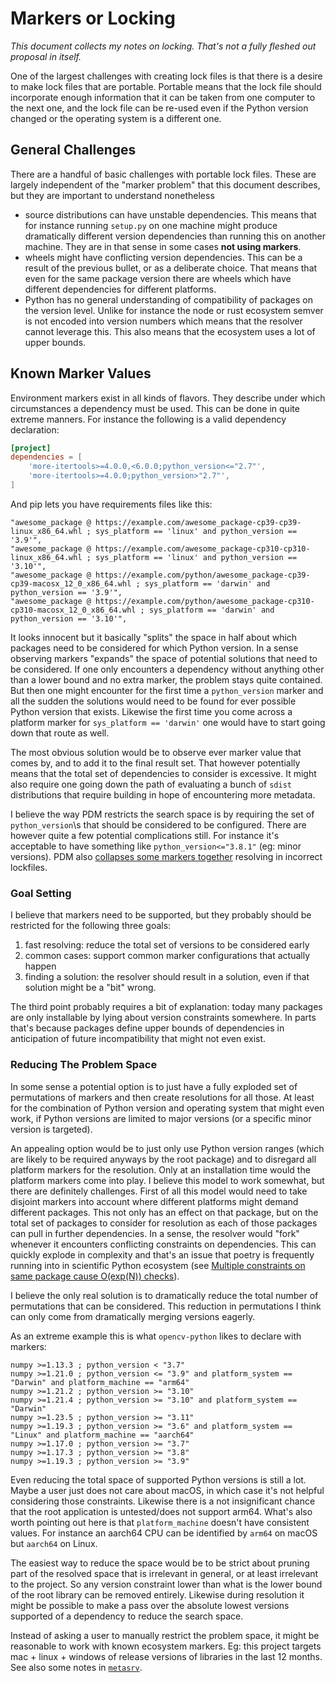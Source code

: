 # Markers or Locking

*This document collects my notes on locking. That's not a fully fleshed out proposal in itself.*

One of the largest challenges with creating lock files is that there is a desire to make lock files
that are portable.  Portable means that the lock file should incorporate enough information that it
can be taken from one computer to the next one, and the lock file can be re-used even if the Python
version changed or the operating system is a different one.

## General Challenges

There are a handful of basic challenges with portable lock files.  These are largely independent of
the "marker problem" that this document describes, but they are important to understand nonetheless

* source distributions can have unstable dependencies.  This means that for instance running `setup.py`
  on one machine might produce dramatically different version dependencies than running this on another
  machine.  They are in that sense in some cases **not using markers**.
* wheels might have conflicting version dependencies.  This can be a result of the previous bullet, or
  as a deliberate choice.  That means that even for the same package version there are wheels which have
  different dependencies for different platforms.
* Python has no general understanding of compatibility of packages on the version level.  Unlike for
  instance the node or rust ecosystem semver is not encoded into version numbers which means that the
  resolver cannot leverage this.  This also means that the ecosystem uses a lot of upper bounds.

## Known Marker Values

Environment markers exist in all kinds of flavors.  They describe under which circumstances a dependency
must be used.  This can be done in quite extreme manners.  For instance the following is a valid
dependency declaration:

```toml
[project]
dependencies = [
    'more-itertools>=4.0.0,<6.0.0;python_version<="2.7"',
    'more-itertools>=4.0.0;python_version>"2.7"',
]
```

And pip lets you have requirements files like this:

```
"awesome_package @ https://example.com/awesome_package-cp39-cp39-linux_x86_64.whl ; sys_platform == 'linux' and python_version == '3.9'",
"awesome_package @ https://example.com/awesome_package-cp310-cp310-linux_x86_64.whl ; sys_platform == 'linux' and python_version == '3.10'",
"awesome_package @ https://example.com/python/awesome_package-cp39-cp39-macosx_12_0_x86_64.whl ; sys_platform == 'darwin' and python_version == '3.9'",
"awesome_package @ https://example.com/python/awesome_package-cp310-cp310-macosx_12_0_x86_64.whl ; sys_platform == 'darwin' and python_version == '3.10'",
```

It looks innocent but it basically "splits" the space in half about which packages need to be considered
for which Python version.  In a sense observing markers "expands" the space of potential solutions that
need to be considered.  If one only encounters a dependency without anything other than a lower bound
and no extra marker, the problem stays quite contained.  But then one might encounter for the first time
a `python_version` marker and all the sudden the solutions would need to be found for ever possible
Python version that exists.  Likewise the first time you come across a platform marker for
`sys_platform == 'darwin'` one would have to start going down that route as well.

The most obvious solution would be to observe ever marker value that comes by, and to add it to the
final result set.  That however potentially means that the total set of dependencies to consider is
excessive.  It might also require one going down the path of evaluating a bunch of `sdist` distributions
that require building in hope of encountering more metadata.

I believe the way PDM restricts the search space is by requiring the set of `python_version`\s that
should be considered to be configured.  There are however quite a few potential complications still.
For instance it's acceptable to have something like `python_version<="3.8.1"` (eg: minor versions).
PDM also [collapses some markers together](https://github.com/pdm-project/pdm/issues/46) resolving in
incorrect lockfiles.

### Goal Setting

I believe that markers need to be supported, but they probably should be restricted for the following
three goals:

1. fast resolving: reduce the total set of versions to be considered early
2. common cases: support common marker configurations that actually happen
3. finding a solution: the resolver should result in a solution, even if that solution might be a "bit" wrong.

The third point probably requires a bit of explanation: today many packages are only installable by
lying about version constraints somewhere.  In parts that's because packages define upper bounds of
dependencies in anticipation of future incompatibility that might not even exist.

### Reducing The Problem Space

In some sense a potential option is to just have a fully exploded set of permutations of markers and then
create resolutions for all those.  At least for the combination of Python version and operating system
that might even work, if Python versions are limited to major versions (or a specific minor version
is targeted).

An appealing option would be to just only use Python version ranges (which are likely to be required
anyways by the root package) and to disregard all platform markers for the resolution.  Only at an
installation time would the platform markers come into play.  I believe this model to work somewhat,
but there are definitely challenges.  First of all this model would need to take disjoint markers into
account where different platforms might demand different packages.  This not only has an effect on that
package, but on the total set of packages to consider for resolution as each of those packages can
pull in further dependencies.  In a sense, the resolver would "fork" whenever it encounters conflicting
constraints on dependencies.  This can quickly explode in complexity and that's an issue that poetry
is frequently running into in scientific Python ecosystem (see
[Multiple constraints on same package cause O(exp(N)) checks](https://github.com/python-poetry/poetry/issues/5121)).

I believe the only real solution is to dramatically reduce the total number of permutations that can
be considered.  This reduction in permutations I think can only come from dramatically merging versions
eagerly.

As an extreme example this is what `opencv-python` likes to declare with markers:

```
numpy >=1.13.3 ; python_version < "3.7"
numpy >=1.21.0 ; python_version <= "3.9" and platform_system == "Darwin" and platform_machine == "arm64"
numpy >=1.21.2 ; python_version >= "3.10"
numpy >=1.21.4 ; python_version >= "3.10" and platform_system == "Darwin"
numpy >=1.23.5 ; python_version >= "3.11"
numpy >=1.19.3 ; python_version >= "3.6" and platform_system == "Linux" and platform_machine == "aarch64"
numpy >=1.17.0 ; python_version >= "3.7"
numpy >=1.17.3 ; python_version >= "3.8"
numpy >=1.19.3 ; python_version >= "3.9"
```

Even reducing the total space of supported Python versions is still a lot.  Maybe a user just does not
care about macOS, in which case it's not helpful considering those constraints.  Likewise there is a not
insignificant chance that the root application is untested/does not support arm64.  What's also worth
pointing out here is that `platform_machine` doesn't have consistent values.  For instance an aarch64 CPU
can be identified by `arm64` on macOS but `aarch64` on Linux.

The easiest way to reduce the space would be to be strict about pruning part of the resolved space that
is irrelevant in general, or at least irrelevant to the project.  So any version constraint lower than
what is the lower bound of the root library can be removed entirely.  Likewise during resolution it might
be possible to make a pass over the absolute lowest versions supported of a dependency to reduce the
search space.

Instead of asking a user to manually restrict the problem space, it might be reasonable to work
with known ecosystem markers.  Eg: this project targets mac + linux + windows of release versions
of libraries in the last 12 months.  See also some notes in [`metasrv`](metasrv.md).
